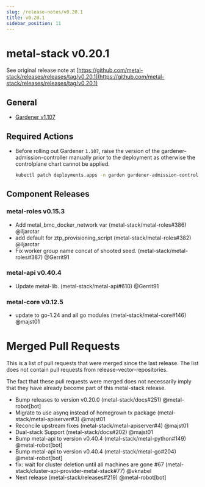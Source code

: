 ```yaml
---
slug: /release-notes/v0.20.1
title: v0.20.1
sidebar_position: 11
---
```

# metal-stack v0.20.1
See original release note at [https://github.com/metal-stack/releases/releases/tag/v0.20.1](https://github.com/metal-stack/releases/releases/tag/v0.20.1)
## General
* [Gardener v1.107](https://github.com/gardener/gardener/releases/tag/v1.107.0)
## Required Actions
* Before rolling out Gardener `1.107`, raise the version of the gardener-admission-controller manually prior to the deployment as otherwise the controlplane chart cannot be applied.
   ```bash
   kubectl patch deployments.apps -n garden gardener-admission-controller --patch='{"spec":{"template":{"spec":{"containers":[{"name": "gardener-admission-controller","image":"europe-docker.pkg.dev/gardener-project/releases/gardener/admission-controller:v1.107.3"}]}}}}'
   ```
## Component Releases
### metal-roles v0.15.3
* Add metal_bmc_docker_network var (metal-stack/metal-roles#386) @iljarotar
* add default for ztp_provisioning_script (metal-stack/metal-roles#382) @iljarotar
* Fix worker group name concat of shooted seed. (metal-stack/metal-roles#387) @Gerrit91
### metal-api v0.40.4
* Update metal-lib. (metal-stack/metal-api#610) @Gerrit91
### metal-core v0.12.5
* update to go-1.24 and all go modules (metal-stack/metal-core#146) @majst01
# Merged Pull Requests
This is a list of pull requests that were merged since the last release. The list does not contain pull requests from release-vector-repositories.

The fact that these pull requests were merged does not necessarily imply that they have already become part of this metal-stack release.

* Bump releases to version v0.20.0 (metal-stack/docs#251) @metal-robot[bot]
* Migrate to use asynq instead of homegrown tx package (metal-stack/metal-apiserver#3) @majst01
* Reconcile upstream fixes (metal-stack/metal-apiserver#4) @majst01
* Dual-stack Support (metal-stack/docs#202) @majst01
* Bump metal-api to version v0.40.4 (metal-stack/metal-python#149) @metal-robot[bot]
* Bump metal-api to version v0.40.4 (metal-stack/metal-go#204) @metal-robot[bot]
* fix: wait for cluster deletion until all machines are gone #67 (metal-stack/cluster-api-provider-metal-stack#77) @vknabel
* Next release (metal-stack/releases#219) @metal-robot[bot]